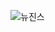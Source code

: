 ![뉴진스](https://github.com/2oil/HandScriptAI/assets/154411298/da1855bb-7ea1-4e11-9dd6-8b57332afae9)


